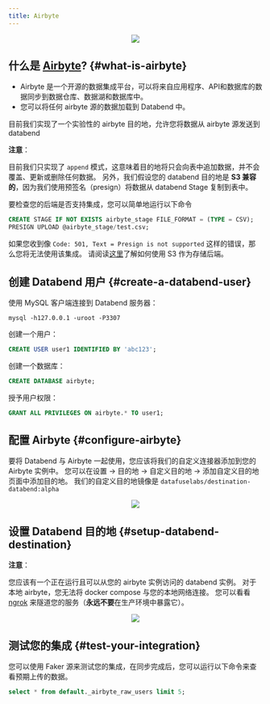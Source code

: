 ```yaml
---
title: Airbyte
---
```


<p align="center">
<img src="/img/integration/integration-airbyte.png"/>
</p>

## 什么是 [Airbyte](https://airbyte.com/)? {#what-is-airbyte}


* Airbyte 是一个开源的数据集成平台，可以将来自应用程序、API和数据库的数据同步到数据仓库、数据湖和数据库中。
* 您可以将任何 airbyte 源的数据加载到 Databend 中。

目前我们实现了一个实验性的 airbyte 目的地，允许您将数据从 airbyte 源发送到 databend

**注意**：

目前我们只实现了 `append` 模式，这意味着目的地将只会向表中追加数据，并不会覆盖、更新或删除任何数据。
另外，我们假设您的 databend 目的地是 **S3 兼容的**，因为我们使用预签名（presign）将数据从 databend  Stage 复制到表中。

要检查您的后端是否支持集成，您可以简单地运行以下命令

```sql
CREATE STAGE IF NOT EXISTS airbyte_stage FILE_FORMAT = (TYPE = CSV);
PRESIGN UPLOAD @airbyte_stage/test.csv;
```

如果您收到像 `Code: 501, Text = Presign is not supported` 这样的错误，那么您将无法使用该集成。
请阅读[这里](/guides/deploy/deploying-databend)了解如何使用 S3 作为存储后端。

## 创建 Databend 用户 {#create-a-databend-user}

使用 MySQL 客户端连接到 Databend 服务器：
```shell
mysql -h127.0.0.1 -uroot -P3307 
```

创建一个用户：
```sql
CREATE USER user1 IDENTIFIED BY 'abc123';
```

创建一个数据库：
```sql
CREATE DATABASE airbyte;
```

授予用户权限：
```sql
GRANT ALL PRIVILEGES ON airbyte.* TO user1;
```

## 配置 Airbyte {#configure-airbyte}

要将 Databend 与 Airbyte 一起使用，您应该将我们的自定义连接器添加到您的 Airbyte 实例中。
您可以在设置 -> 目的地 -> 自定义目的地 -> 添加自定义目的地页面中添加目的地。
我们的自定义目的地镜像是 `datafuselabs/destination-databend:alpha`
<p align="center">
<img src="/img/integration/integration-airbyte-plugins.png"/>
</p>

## 设置 Databend 目的地 {#setup-databend-destination}
**注意**：

您应该有一个正在运行且可以从您的 airbyte 实例访问的 databend 实例。
对于本地 airbyte，您无法将 docker compose 与您的本地网络连接。
您可以看看 [ngrok](https://ngrok.com/) 来隧道您的服务（**永远不要**在生产环境中暴露它）。

<p align="center">
<img src="/img/integration/integration-airbyte-destinations.png"/>
</p>

## 测试您的集成 {#test-your-integration}
您可以使用 Faker 源来测试您的集成，在同步完成后，您可以运行以下命令来查看预期上传的数据。

```sql
select * from default._airbyte_raw_users limit 5;
```